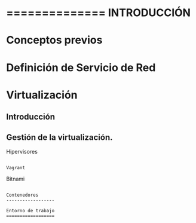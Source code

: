 ==============
INTRODUCCIÓN
==============

Conceptos previos
==================

Definición de Servicio de Red
==================

Virtualización
==================

Introducción
------------------
Gestión de la virtualización.
------------------

Hipervisores
~~~~~~~~~~~~~~~~~~

Vagrant
~~~~~~~~~~~~~~~~~~

Bitnami
~~~~~~~~~~~~~~~~~~

Contenedores
------------------

Entorno de trabajo
==================
